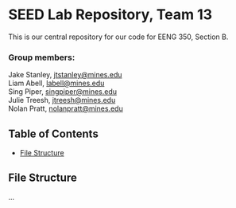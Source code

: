 # SEED Lab Repository, Team 13

This is our central repository for our code for EENG 350, Section B.

### Group members:
Jake Stanley, [jtstanley@mines.edu](mailto:jtstanley@mines.edu)\
Liam Abell, [labell@mines.edu](mailto:labell@mines.edu)\
Sing Piper, [singpiper@mines.edu](mailto:singpiper@mines.edu)\
Julie Treesh, [jtreesh@mines.edu](mailto:jtreesh@mines.edu)\
Nolan Pratt, [nolanpratt@mines.edu](mailto:nolanpratt@mines.edu)

## Table of Contents

* [File Structure](#file-structure)

## File Structure

...
